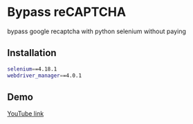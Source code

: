 
# Bypass reCAPTCHA

bypass google recaptcha with python selenium without paying


## Installation
```bash
selenium==4.18.1
webdriver_manager==4.0.1
```


## Demo
[YouTube link](https://www.youtube.com/watch?v=bfFoWJPeSAE)
